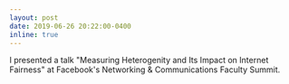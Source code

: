 ```yaml
---
layout: post
date: 2019-06-26 20:22:00-0400
inline: true
---
```


I presented a talk "Measuring Heterogenity and Its Impact on Internet Fairness" at Facebook's Networking & Communications Faculty Summit.
